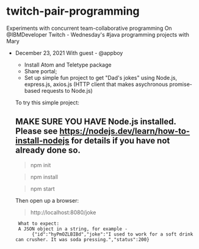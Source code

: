 # twitch-pair-programming

Experiments with concurrent team-collaborative programming
On @IBMDeveloper Twitch - Wednesday's #java programming projects with Mary

* December 23, 2021
With guest - @appboy
     * Install Atom and Teletype package
     * Share portal; 
     * Set up simple fun project to get "Dad's jokes" using Node.js, express.js, axios.js (HTTP client that makes asychronous promise-based requests to Node.js)
       
     To try this simple project:
     ## MAKE SURE YOU HAVE Node.js installed.  Please see https://nodejs.dev/learn/how-to-install-nodejs for details if you have not already done so.
       
     > npm init
      
     > npm install
       
     > npm start
       
     Then open up a browser:
     > http://localhost:8080/joke
       
       What to expect:
       A JSON object in a string, for example -
            {"id":"hyPmOZLBIBd","joke":"I used to work for a soft drink can crusher. It was soda pressing.","status":200}
            
 
